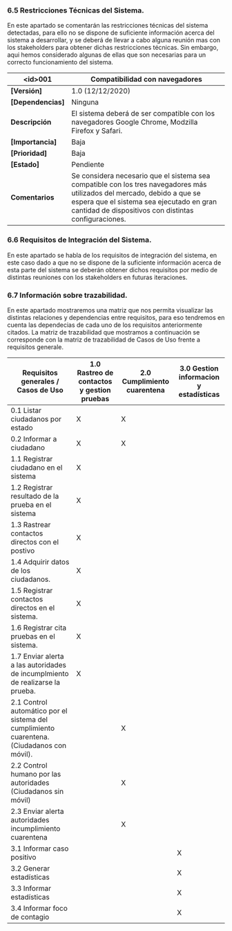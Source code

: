 ### 6.5 Restricciones Técnicas del Sistema.
En este apartado se comentarán las restricciones técnicas del sistema detectadas, para ello no se dispone de suficiente información acerca del sistema a desarrollar, y se deberá de llevar a cabo alguna reunión mas con los stakeholders para obtener dichas restricciones técnicas. Sin embargo, aqui hemos considerado algunas de ellas que son necesarias para un correcto funcionamiento del sistema.

| **\<id>001** | Compatibilidad con navegadores |
| -- | -- |
| **[Versión]** | 1.0 (12/12/2020)|
| **[Dependencias]** |Ninguna|
| **Descripción** | El sistema deberá de ser compatible con los navegadores Google Chrome, Modzilla Firefox y Safari. |
| **[Importancia]** |Baja |
| **[Prioridad]** |Baja |
| **[Estado]** | Pendiente|
| **Comentarios** | Se considera necesario que el sistema sea compatible con los tres navegadores más utilizados del mercado, debido a que se espera que el sistema sea ejecutado en gran cantidad de dispositivos con distintas configuraciones.|

### 6.6 Requisitos de Integración del Sistema.
En este apartado se habla de los requisitos de integración del sistema, en este caso dado a que no se dispone de la suficiente información acerca de esta parte del sistema se deberán obtener dichos requisitos por medio de distintas reuniones con los stakeholders en futuras iteraciones.

### 6.7 Información sobre trazabilidad.

En este apartado mostraremos una matriz que nos permita visualizar las distintas relaciones y dependencias entre requisitos, para eso tendremos en cuenta las dependecias de cada uno de los requisitos anteriormente citados. La matriz de trazabilidad que mostramos a continuación se corresponde con la matriz de trazabilidad de Casos de Uso frente a requisitos generale.

| Requisitos generales / Casos de Uso | 1.0 Rastreo de contactos y gestion pruebas | 2.0 Cumplimiento cuarentena| 3.0 Gestion informacion y estadísticas|
|-- | -- | -- | -- |
|0.1 Listar ciudadanos por estado|X|X||
|0.2 Informar a ciudadano |X|X||
|1.1 Registrar ciudadano en el sistema|X|||
|1.2 Registrar resultado de la prueba en el sistema|X|||
|1.3 Rastrear contactos directos con el postivo|X|||
|1.4 Adquirir datos de los ciudadanos.|X|||
|1.5 Registrar contactos directos en el sistema.|X|||
|1.6 Registrar cita pruebas en el sistema.|X|||
|1.7 Enviar alerta a las autoridades de incumplmiento de realizarse la prueba.|X|||
|2.1 Control automático por el sistema del cumplimiento cuarentena.(Ciudadanos con móvil).||X||
|2.2 Control humano por las autoridades (Ciudadanos sin móvil)||X||
|2.3 Enviar alerta autoridades incumplimiento cuarentena||X||
|3.1 Informar caso positivo|||X|
|3.2 Generar estadísticas|||X|
|3.3 Informar estadísticas|||X|
|3.4 Informar foco de contagio|||X|